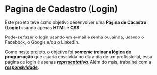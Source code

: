 # Pagina de Cadastro (Login)
Este projeto teve como objetivo desenvolver uma <b>Página de Cadastro (Login)</b> usando apenas <b>HTML</b> e <b>CSS</b>. 

Pode-se fazer o login usando um e-mail e senha ou, ainda, usando o Facebook, o Google e/ou o LinkedIn. 

Como neste projeto, o objetivo foi <b><i>somente</i> treinar a lógica de programação</b> que estaria envolvida no dia a dia de um profissional, essa página de login é apenas <b><i><u>representativa</u></i></b>. Além do mais, trabalhei com a <b><i><u>responsividade</u></i></b>.
